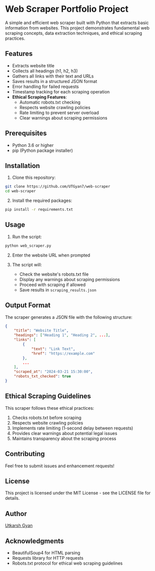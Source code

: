 # Web Scraper Portfolio Project

A simple and efficient web scraper built with Python that extracts basic information from websites. This project demonstrates fundamental web scraping concepts, data extraction techniques, and ethical scraping practices.

## Features

- Extracts website title
- Collects all headings (h1, h2, h3)
- Gathers all links with their text and URLs
- Saves results in a structured JSON format
- Error handling for failed requests
- Timestamp tracking for each scraping operation
- **Ethical Scraping Features**:
  - Automatic robots.txt checking
  - Respects website crawling policies
  - Rate limiting to prevent server overload
  - Clear warnings about scraping permissions

## Prerequisites

- Python 3.6 or higher
- pip (Python package installer)

## Installation

1. Clone this repository:
```bash
git clone https://github.com/UTGyan7/web-scraper
cd web-scraper
```

2. Install the required packages:
```bash
pip install -r requirements.txt
```

## Usage

1. Run the script:
```bash
python web_scraper.py
```

2. Enter the website URL when prompted

3. The script will:
   - Check the website's robots.txt file
   - Display any warnings about scraping permissions
   - Proceed with scraping if allowed
   - Save results in `scraping_results.json`

## Output Format

The scraper generates a JSON file with the following structure:
```json
{
    "title": "Website Title",
    "headings": ["Heading 1", "Heading 2", ...],
    "links": [
        {
            "text": "Link Text",
            "href": "https://example.com"
        },
        ...
    ],
    "scraped_at": "2024-03-21 15:30:00",
    "robots_txt_checked": true
}
```

## Ethical Scraping Guidelines

This scraper follows these ethical practices:
1. Checks robots.txt before scraping
2. Respects website crawling policies
3. Implements rate limiting (1-second delay between requests)
4. Provides clear warnings about potential legal issues
5. Maintains transparency about the scraping process

## Contributing

Feel free to submit issues and enhancement requests!

## License

This project is licensed under the MIT License - see the LICENSE file for details.

## Author

[Utkarsh Gyan](github.com/UTGyan)

## Acknowledgments

- BeautifulSoup4 for HTML parsing
- Requests library for HTTP requests
- Robots.txt protocol for ethical web scraping guidelines 
